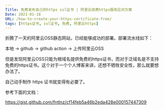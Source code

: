 ```yaml
---
Title: 免费发布自己的https ssl证书 | 阿里云收费https服务应对方案
Date: 2021-01-18
URL: /how-to-create-your-https-certificate-free/
tags: [https证书, ssl证书, 免费, 阿里云https]
---
```


折腾了一天的阿里云OSS静态网站，已经能够成功的部署。部署流水线如下：

本地 -> github -> github action -> 上传阿里云OSS

但是发现阿里云OSS只能为根域名提供免费的https证书，而对于泛域名是不支持免费的https证书。这个对于一个个人博客来讲，还想不牺牲安全性，那么就要想办法了。

自己动手制作 https 证书就变得有必要了。

参考下面的文档：

https://gist.github.com/fntlnz/cf14feb5a46b2eda428e000157447309
